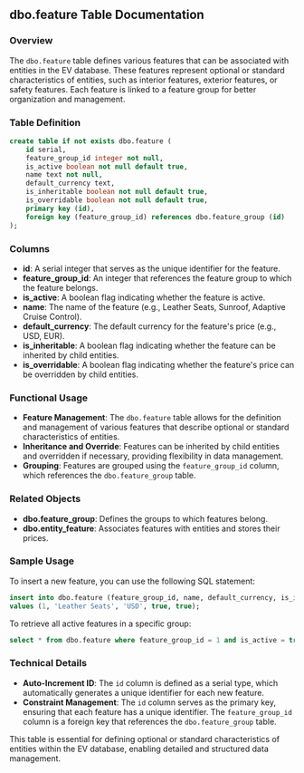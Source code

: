 ## dbo.feature Table Documentation

### Overview

The `dbo.feature` table defines various features that can be associated with entities in the EV database. These features represent optional or standard characteristics of entities, such as interior features, exterior features, or safety features. Each feature is linked to a feature group for better organization and management.

### Table Definition

```sql
create table if not exists dbo.feature (
    id serial,
    feature_group_id integer not null,
    is_active boolean not null default true,
    name text not null,
    default_currency text,
    is_inheritable boolean not null default true,
    is_overridable boolean not null default true,
    primary key (id),
    foreign key (feature_group_id) references dbo.feature_group (id)
);
```

### Columns

- **id**: A serial integer that serves as the unique identifier for the feature.
- **feature_group_id**: An integer that references the feature group to which the feature belongs.
- **is_active**: A boolean flag indicating whether the feature is active.
- **name**: The name of the feature (e.g., Leather Seats, Sunroof, Adaptive Cruise Control).
- **default_currency**: The default currency for the feature's price (e.g., USD, EUR).
- **is_inheritable**: A boolean flag indicating whether the feature can be inherited by child entities.
- **is_overridable**: A boolean flag indicating whether the feature's price can be overridden by child entities.

### Functional Usage

- **Feature Management**: The `dbo.feature` table allows for the definition and management of various features that describe optional or standard characteristics of entities.
- **Inheritance and Override**: Features can be inherited by child entities and overridden if necessary, providing flexibility in data management.
- **Grouping**: Features are grouped using the `feature_group_id` column, which references the `dbo.feature_group` table.

### Related Objects

- **dbo.feature_group**: Defines the groups to which features belong.
- **dbo.entity_feature**: Associates features with entities and stores their prices.

### Sample Usage

To insert a new feature, you can use the following SQL statement:

```sql
insert into dbo.feature (feature_group_id, name, default_currency, is_inheritable, is_overridable)
values (1, 'Leather Seats', 'USD', true, true);
```

To retrieve all active features in a specific group:

```sql
select * from dbo.feature where feature_group_id = 1 and is_active = true;
```

### Technical Details

- **Auto-Increment ID**: The `id` column is defined as a serial type, which automatically generates a unique identifier for each new feature.
- **Constraint Management**: The `id` column serves as the primary key, ensuring that each feature has a unique identifier. The `feature_group_id` column is a foreign key that references the `dbo.feature_group` table.

This table is essential for defining optional or standard characteristics of entities within the EV database, enabling detailed and structured data management.